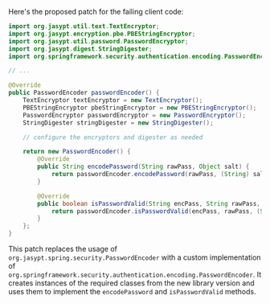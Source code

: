 Here's the proposed patch for the failing client code:

```java
import org.jasypt.util.text.TextEncryptor;
import org.jasypt.encryption.pbe.PBEStringEncryptor;
import org.jasypt.util.password.PasswordEncryptor;
import org.jasypt.digest.StringDigester;
import org.springframework.security.authentication.encoding.PasswordEncoder;

// ...

@Override
public PasswordEncoder passwordEncoder() {
    TextEncryptor textEncryptor = new TextEncryptor();
    PBEStringEncryptor pbeStringEncryptor = new PBEStringEncryptor();
    PasswordEncryptor passwordEncryptor = new PasswordEncryptor();
    StringDigester stringDigester = new StringDigester();

    // configure the encryptors and digester as needed

    return new PasswordEncoder() {
        @Override
        public String encodePassword(String rawPass, Object salt) {
            return passwordEncoder.encodePassword(rawPass, (String) salt);
        }

        @Override
        public boolean isPasswordValid(String encPass, String rawPass, Object salt) {
            return passwordEncoder.isPasswordValid(encPass, rawPass, (String) salt);
        }
    };
}
```

This patch replaces the usage of `org.jasypt.spring.security.PasswordEncoder` with a custom implementation of `org.springframework.security.authentication.encoding.PasswordEncoder`. It creates instances of the required classes from the new library version and uses them to implement the `encodePassword` and `isPasswordValid` methods.